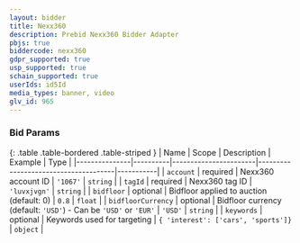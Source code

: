 ```yaml
---
layout: bidder
title: Nexx360
description: Prebid Nexx360 Bidder Adapter
pbjs: true
biddercode: nexx360
gdpr_supported: true
usp_supported: true
schain_supported: true
userIds: id5Id
media_types: banner, video
glv_id: 965
---
```



### Bid Params

{: .table .table-bordered .table-striped }
| Name          | Scope    | Description           | Example                              | Type      |
|---------------|----------|-----------------------|--------------------------------------|-----------|
| `account`     | required | Nexx360 account ID    | `'1067'`                             | `string`  |
| `tagId`       | required | Nexx360 tag ID        | `'luvxjvgn'`                         | `string`  |
| `bidfloor`       | optional | Bidfloor applied to auction (default: 0)        | `0.8`                         | `float`  |
| `bidfloorCurrency`       | optional | Bidfloor currency (default: `'USD'`) - Can be `'USD'` or `'EUR'`       | `'USD'`                         | `string`  |
| `keywords`       | optional | Keywords used for targeting       | `{ 'interest': ['cars', 'sports']}`                         | `object`  |
